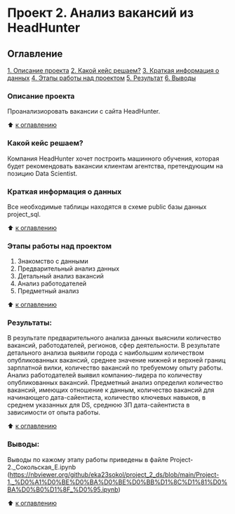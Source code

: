 # Проект 2. Анализ вакансий из HeadHunter

## Оглавление
[1. Описание проекта](https://https://github.com/eka23sokol/project_2_ds/tree/main//README.md#Описание-проекта)
[2. Какой кейс решаем?](https://github.com/eka23sokol/project_2_ds/tree/main/README.md#Какой-кейс-решаем)
[3. Краткая информация о данных](https://github.com/eka23sokol/project_2_ds/tree/main/README.md#Краткая-информация-о-данных)
[4. Этапы работы над проектом](https://github.com/eka23sokol/project_2_ds/tree/main/README.md#Этапы-работы-над-проектом)
[5. Результат](https://github.com/eka23sokol/project_2_ds/tree/main/README.md#Результат)
[6. Выводы](https://github.com/eka23sokol/project_2_ds/tree/main/README.md#Выводы)

### Описание проекта
Проанализиоровать вакансии с сайта HeadHunter.

:arrow_up: [к оглавлению](https://github.com/eka23sokol/project_2_ds/tree/main/README.md#Оглавление)

### Какой кейс решаем?
Компания HeadHunter хочет построить машинного обучения, которая будет рекомендовать вакансии клиентам агентства, претендующим на позицию Data Scientist.

### Краткая информация о данных
Все необходимые таблицы находятся в схеме public базы данных project_sql.

:arrow_up: [к оглавлению](https://github.com/eka23sokol/project_2_ds/tree/main/README.md#Оглавление)

### Этапы работы над проектом 
1. Знакомство с данными
2. Предварительный анализ данных
3. Детальный анализ вакансий
4. Анализ работодателей
5. Предметный анализ


:arrow_up: [к оглавлению](https://github.com/eka23sokol/project_2_ds/tree/main/README.md#Оглавление)


### Результаты:  
В результате предварительного анализа данных выяснили количество вакансий, работодателей, регионов, сфер деятельности. В результате детального анализа выявили города с наибольшим количеством опубликованных вакансий, среднее значение нижней и верхней границ зарплатной вилки, количество вакансий по требуемому опыту работы. Анализ работодателей выявил компанию-лидера по количеству опубликованных вакансий. Предметный анализ определил количество вакансий, имеющих отношение к данным, количество вакансий для начинающего дата-сайентиста, количество ключевых навыков, в среднем указанных для DS, среднюю ЗП дата-сайентиста в зависимости от опыта работы.

:arrow_up: [к оглавлению](https://github.com/eka23sokol/project_2_ds/tree/main/README.md#Оглавление)


### Выводы:  
Выводы по кажому этапу работы приведены в файле Project-2._Сокольская_Е.ipynb (https://nbviewer.org/github/eka23sokol/project_2_ds/blob/main/Project-1._%D0%A1%D0%BE%D0%BA%D0%BE%D0%BB%D1%8C%D1%81%D0%BA%D0%B0%D1%8F_%D0%95.ipynb)

:arrow_up: [к оглавлению](https://github.com/eka23sokol/project_2_ds/tree/main/README.md#Оглавление)